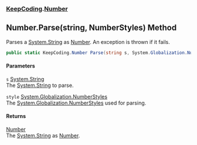 ### [KeepCoding](KeepCoding.md 'KeepCoding').[Number](KeepCoding_Number.md 'KeepCoding.Number')
## Number.Parse(string, NumberStyles) Method
Parses a [System.String](https://docs.microsoft.com/en-us/dotnet/api/System.String 'System.String') as [Number](KeepCoding_Number.md 'KeepCoding.Number'). An exception is thrown if it fails.  
```csharp
public static KeepCoding.Number Parse(string s, System.Globalization.NumberStyles style);
```
#### Parameters
<a name='KeepCoding_Number_Parse(string_System_Globalization_NumberStyles)_s'></a>
`s` [System.String](https://docs.microsoft.com/en-us/dotnet/api/System.String 'System.String')  
The [System.String](https://docs.microsoft.com/en-us/dotnet/api/System.String 'System.String') to parse.
  
<a name='KeepCoding_Number_Parse(string_System_Globalization_NumberStyles)_style'></a>
`style` [System.Globalization.NumberStyles](https://docs.microsoft.com/en-us/dotnet/api/System.Globalization.NumberStyles 'System.Globalization.NumberStyles')  
The [System.Globalization.NumberStyles](https://docs.microsoft.com/en-us/dotnet/api/System.Globalization.NumberStyles 'System.Globalization.NumberStyles') used for parsing.
  
#### Returns
[Number](KeepCoding_Number.md 'KeepCoding.Number')  
The [System.String](https://docs.microsoft.com/en-us/dotnet/api/System.String 'System.String') as [Number](KeepCoding_Number.md 'KeepCoding.Number').
